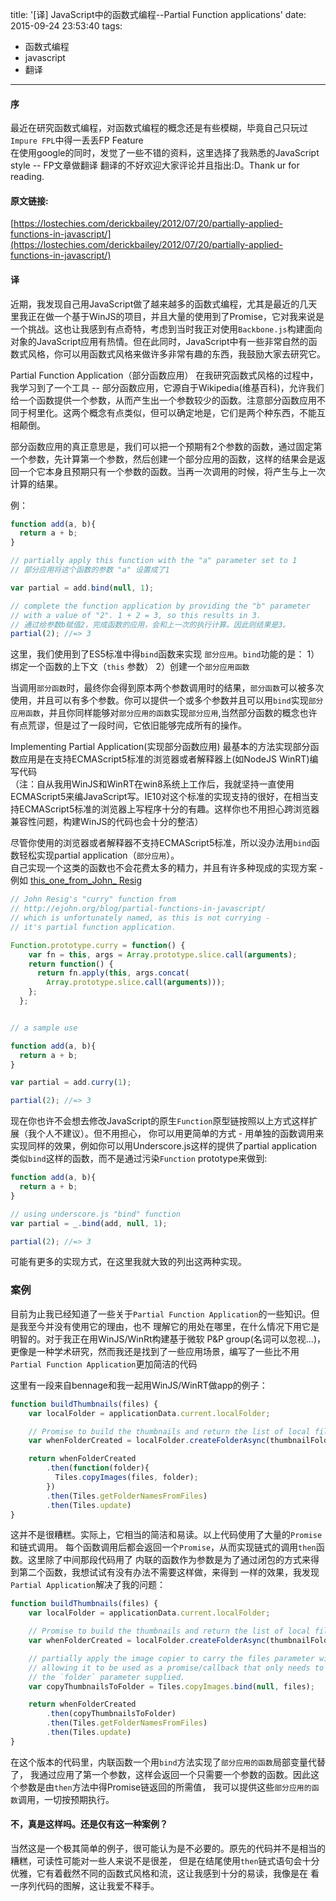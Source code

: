 title: '[译] JavaScript中的函数式编程--Partial Function applications'
date: 2015-09-24 23:53:40
tags:
  - 函数式编程
  - javascript
  - 翻译
---

#### 序  
最近在研究函数式编程，对函数式编程的概念还是有些模糊，毕竟自己只玩过`Impure FPL`中得一丢丢FP Feature  
在使用google的同时，发觉了一些不错的资料，这里选择了我熟悉的JavaScript style -- FP文章做翻译
翻译的不好欢迎大家评论并且指出:D。Thank ur for reading.

#### 原文链接:  
[https://lostechies.com/derickbailey/2012/07/20/partially-applied-functions-in-javascript/](https://lostechies.com/derickbailey/2012/07/20/partially-applied-functions-in-javascript/)  

#### 译
近期，我发现自己用JavaScript做了越来越多的函数式编程，尤其是最近的几天里我正在做一个基于WinJS的项目，并且大量的使用到了Promise，它对我来说是一个挑战。这也让我感到有点奇特，考虑到当时我正对使用`Backbone.js`构建面向对象的JavaScript应用有热情。但在此同时，JavaScript中有一些非常自然的函数式风格，你可以用函数式风格来做许多非常有趣的东西，我鼓励大家去研究它。

Partial Function Application（部分函数应用）
在我研究函数式风格的过程中，我学习到了一个工具 -- 部分函数应用，它源自于Wikipedia(维基百科)，允许我们给一个函数提供一个参数，从而产生出一个参数较少的函数。注意部分函数应用不同于柯里化。这两个概念有点类似，但可以确定地是，它们是两个种东西，不能互相颠倒。  

部分函数应用的真正意思是，我们可以把一个预期有2个参数的函数，通过固定第一个参数，先计算第一个参数，然后创建一个部分应用的函数，这样的结果会是返回一个它本身且预期只有一个参数的函数。当再一次调用的时候，将产生与上一次计算的结果。

例：  
```javascript
function add(a, b){
  return a + b;
}

// partially apply this function with the "a" parameter set to 1
// 部分应用将这个函数的参数 "a" 设置成了1

var partial = add.bind(null, 1);

// complete the function application by providing the "b" parameter
// with a value of "2". 1 + 2 = 3, so this results in 3.
// 通过给参数b赋值2，完成函数的应用，会和上一次的执行计算。因此则结果是3。
partial(2); //=> 3
```

这里，我们使用到了ES5标准中得`bind`函数来实现 `部分应用`。`bind`功能的是：
1）绑定一个函数的上下文（`this` 参数）
2）创建一个`部分应用函数`

当调用`部分函数`时，最终你会得到原本两个参数调用时的结果，`部分函数`可以被多次使用，并且可以有多个参数。你可以提供一个或多个参数并且可以用`bind`实现`部分应用函数`，并且你同样能够对`部分应用的函数`实现`部分应用`,当然部分函数的概念也许有点荒谬，但是过了一段时间，它依旧能够完成所有的操作。  

Implementing Partial Application(实现部分函数应用)
最基本的方法实现部分函数应用是在支持ECMAScript5标准的浏览器或者解释器上(如NodeJS WinRT)编写代码  
（注：自从我用WinJS和WinRT在win8系统上工作后，我就坚持一直使用ECMAScript5来编JavaScript写。IE10对这个标准的实现支持的很好，在相当支持ECMAScript5标准的浏览器上写程序十分的有趣。这样你也不用担心跨浏览器兼容性问题，构建WinJS的代码也会十分的整洁）  

尽管你使用的浏览器或者解释器不支持ECMAScript5标准，所以没办法用`bind`函数轻松实现partial application（`部分应用`）。  
自己实现一个这类的函数也不会花费太多的精力，并且有许多种现成的实现方案 - 例如 [this_one_from_John_ Resig](http://ejohn.org/blog/partial-functions-in-javascript/)  
```JavaScript
// John Resig's "curry" function from
// http://ejohn.org/blog/partial-functions-in-javascript/
// which is unfortunately named, as this is not currying -
// it's partial function application.

Function.prototype.curry = function() {
    var fn = this, args = Array.prototype.slice.call(arguments);
    return function() {
      return fn.apply(this, args.concat(
        Array.prototype.slice.call(arguments)));
    };
  };


// a sample use

function add(a, b){
  return a + b;
}

var partial = add.curry(1);

partial(2); //=> 3

```
现在你也许不会想去修改JavaScript的原生`Function`原型链按照以上方式这样扩展（我个人不建议）。但不用担心，
你可以用更简单的方式 - 用单独的函数调用来实现同样的效果，例如你可以用Underscore.js这样的提供了partial application
类似`bind`这样的函数，而不是通过污染`Function` prototype来做到:
```javascript
function add(a, b){
  return a + b;
}

// using underscore.js "bind" function
var partial = _.bind(add, null, 1);

partial(2); //=> 3
```

可能有更多的实现方式，在这里我就大致的列出这两种实现。

### 案例
目前为止我已经知道了一些关于`Partial Function Application`的一些知识。但是我至今并没有使用它的理由，也不
理解它的用处在哪里，在什么情况下用它是明智的。对于我正在用WinJS/WinRt构建基于微软 P&P group(名词可以忽视...)，
更像是一种学术研究，然而我还是找到了一些应用场景，编写了一些比不用`Partial Function Application`更加简洁的代码  

这里有一段来自bennage和我一起用WinJS/WinRT做app的例子：
```javascript
function buildThumbnails(files) {
    var localFolder = applicationData.current.localFolder;

    // Promise to build the thumbnails and return the list of local file paths
    var whenFolderCreated = localFolder.createFolderAsync(thumbnailFolderName, replaceExisting);

    return whenFolderCreated
        .then(function(folder){
          Tiles.copyImages(files, folder);
        })
        .then(Tiles.getFolderNamesFromFiles)
        .then(Tiles.update)
}
```

这并不是很糟糕。实际上，它相当的简洁和易读。以上代码使用了大量的`Promise`和链式调用。
每个函数调用后都会返回一个`Promise`，从而实现链式的调用`then`函数。这里除了中间那段代码用了
内联的函数作为参数是为了通过闭包的方式来得到第二个函数，我想试试有没有办法不需要这样做，来得到
一样的效果，我发现`Partial Application`解决了我的问题：

```javascript
function buildThumbnails(files) {
    var localFolder = applicationData.current.localFolder;

    // Promise to build the thumbnails and return the list of local file paths
    var whenFolderCreated = localFolder.createFolderAsync(thumbnailFolderName, replaceExisting);

    // partially apply the image copier to carry the files parameter with it,
    // allowing it to be used as a promise/callback that only needs to have
    // the `folder` parameter supplied.
    var copyThumbnailsToFolder = Tiles.copyImages.bind(null, files);

    return whenFolderCreated
        .then(copyThumbnailsToFolder)
        .then(Tiles.getFolderNamesFromFiles)
        .then(Tiles.update)
}
```
在这个版本的代码里，内联函数一个用`bind`方法实现了`部分应用的函数`局部变量代替了，
我通过应用了第一个参数，这样会返回一个只需要一个参数的函数。因此这个参数是由`then`方法中得Promise链返回的所需值，
我可以提供这些`部分应用的函数`调用，一切按预期执行。

#### 不，真是这样吗。还是仅有这一种案例？
当然这是一个极其简单的例子，很可能认为是不必要的。原先的代码并不是相当的糟糕，可读性可能对一些人来说不是很差，
但是在结尾使用`then`链式语句会十分优雅，它有着截然不同的函数式风格和流，这让我感到十分的易读，我像是在
看一序列代码的图解，这让我爱不释手。
